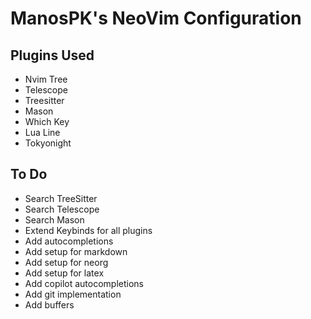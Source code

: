 # ManosPK's NeoVim Configuration

## Plugins Used
- Nvim Tree
- Telescope
- Treesitter
- Mason
- Which Key
- Lua Line
- Tokyonight

## To Do
- Search TreeSitter
- Search Telescope
- Search Mason
- Extend Keybinds for all plugins
- Add autocompletions
- Add setup for markdown
- Add setup for neorg
- Add setup for latex
- Add copilot autocompletions
- Add git implementation
- Add buffers
